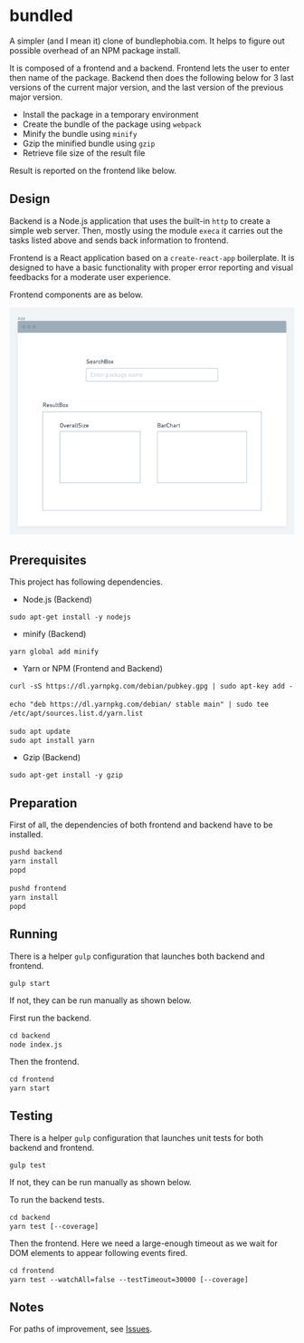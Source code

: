 # bundled

A simpler (and I mean it) clone of bundlephobia.com. It helps to figure out possible overhead of an NPM package install.

It is composed of a frontend and a backend. Frontend lets the user to enter then name of the package. Backend then does the following below for 3 last versions of the current major version, and the last version of the previous major version.

- Install the package in a temporary environment
- Create the bundle of the package using `webpack`
- Minify the bundle using `minify`
- Gzip the minified bundle using `gzip`
- Retrieve file size of the result file

Result is reported on the frontend like below.

## Design

Backend is a Node.js application that uses the built-in `http` to create a simple web server. Then, mostly using the module `execa` it carries out the tasks listed above and sends back information to frontend.

Frontend is a React application based on a `create-react-app` boilerplate. It is designed to have a basic functionality with proper error reporting and visual feedbacks for a moderate user experience.

Frontend components are as below.

![Frontend Components](/doc/frontend.png)

## Prerequisites

This project has following dependencies.

- Node.js (Backend)

```shell
sudo apt-get install -y nodejs
```

- minify (Backend)

```shell
yarn global add minify
```

- Yarn or NPM (Frontend and Backend)

```shell
curl -sS https://dl.yarnpkg.com/debian/pubkey.gpg | sudo apt-key add -

echo "deb https://dl.yarnpkg.com/debian/ stable main" | sudo tee /etc/apt/sources.list.d/yarn.list

sudo apt update
sudo apt install yarn

```

- Gzip (Backend)

```shell
sudo apt-get install -y gzip
```

## Preparation

First of all, the dependencies of both frontend and backend have to be installed.

```shell
pushd backend
yarn install
popd

pushd frontend
yarn install
popd
```

## Running

There is a helper `gulp` configuration that launches both backend and frontend.

```shell
gulp start
```

If not, they can be run manually as shown below.

First run the backend.

```shell
cd backend
node index.js
```

Then the frontend.

```shell
cd frontend
yarn start
```

## Testing

There is a helper `gulp` configuration that launches unit tests for both backend and frontend.

```shell
gulp test
```

If not, they can be run manually as shown below.

To run the backend tests.

```shell
cd backend
yarn test [--coverage]
```

Then the frontend. Here we need a large-enough timeout as we wait for DOM elements to appear following events fired.

```shell
cd frontend
yarn test --watchAll=false --testTimeout=30000 [--coverage]
```

## Notes

For paths of improvement, see [Issues](https://github.com/barisdemiray/bundled/issues).
